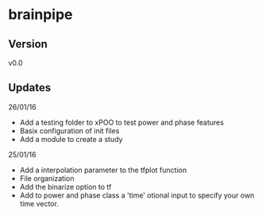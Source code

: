 # brainpipe

## Version
v0.0

## Updates
26/01/16
- Add a testing folder to xPOO to test power and phase features
- Basix configuration of init files
- Add a module to create a study

25/01/16
- Add a interpolation parameter to the tfplot function
- File organization
- Add the binarize option to tf
- Add to power and phase class a 'time' otional input to specify
	your own time vector.



